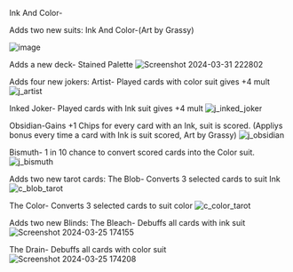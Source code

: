 Ink And Color-

Adds two new suits:
Ink And Color-(Art by Grassy)

![image](https://github.com/RattlingSnow353/InkAndColor/assets/84494581/2f145738-1793-4997-a894-921401d8d51d)

Adds a new deck- Stained Palette
![Screenshot 2024-03-31 222802](https://github.com/RattlingSnow353/InkAndColor/assets/84494581/f041d03e-850b-42c6-92ce-c2e354a780ca)


Adds four new jokers:
Artist- Played cards with color suit gives +4 mult
![j_artist](https://github.com/RattlingSnow353/InkAndColor/assets/84494581/ccb117b3-5cb3-4cb9-98a3-c6720abbeb9d)


Inked Joker- Played cards with Ink suit gives +4 mult
![j_inked_joker](https://github.com/RattlingSnow353/InkAndColor/assets/84494581/25facc6f-50a9-4bf2-9c96-3d1e65a2837a)

Obsidian-Gains +1 Chips for every card with an Ink, suit is scored. (Appliys bonus every time a card with Ink is suit scored, Art by Grassy)
![j_obsidian](https://github.com/RattlingSnow353/InkAndColor/assets/84494581/7ad228b8-68c7-4686-b69c-c89572429bbe)

Bismuth- 1 in 10 chance to convert scored cards into the Color suit.
![j_bismuth](https://github.com/RattlingSnow353/InkAndColor/assets/84494581/4f2e0218-bc2a-4f68-afef-8f35abb54518)

Adds two new tarot cards:
The Blob- Converts 3 selected cards to suit Ink
![c_blob_tarot](https://github.com/RattlingSnow353/InkAndColor/assets/84494581/c6525db8-6a3a-4983-bf3b-150ead66a46a)


The Color- Converts 3 selected cards to suit color
![c_color_tarot](https://github.com/RattlingSnow353/InkAndColor/assets/84494581/60fcf013-8db2-43f7-a3de-c9b1b3e525c1)


Adds two new Blinds:
The Bleach- Debuffs all cards with ink suit
![Screenshot 2024-03-25 174155](https://github.com/RattlingSnow353/InkAndColor/assets/84494581/2598321b-a060-474d-a220-49789acfc479)

The Drain- Debuffs all cards with color suit
![Screenshot 2024-03-25 174208](https://github.com/RattlingSnow353/InkAndColor/assets/84494581/6cfcbd4a-72eb-4566-b107-0f86d0d3407a)

